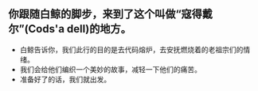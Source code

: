 ## 你跟随白鲸的脚步，来到了这个叫做“寇得戴尔”(Cods'a dell)的地方。

- 白鲸告诉你，我们此行的目的是去代码熔炉，去安抚燃烧着的老祖宗们的情绪。
- 我们会给他们编织一个美妙的故事，减轻一下他们的痛苦。
- 准备好了的话，我们就出发。
